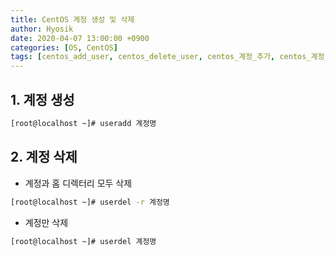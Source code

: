 ```yaml
---
title: CentOS 계정 생성 및 삭제
author: Hyosik
date: 2020-04-07 13:00:00 +0900
categories: [OS, CentOS]
tags: [centos_add_user, centos_delete_user, centos_계정_추가, centos_계정_삭제]
---
```


## 1. 계정 생성

```bash
[root@localhost ~]# useradd 계정명
```

## 2. 계정 삭제

* 계정과 홈 디렉터리 모두 삭제

```bash
[root@localhost ~]# userdel -r 계정명
```

* 계정만 삭제

```bash
[root@localhost ~]# userdel 계정명
```
